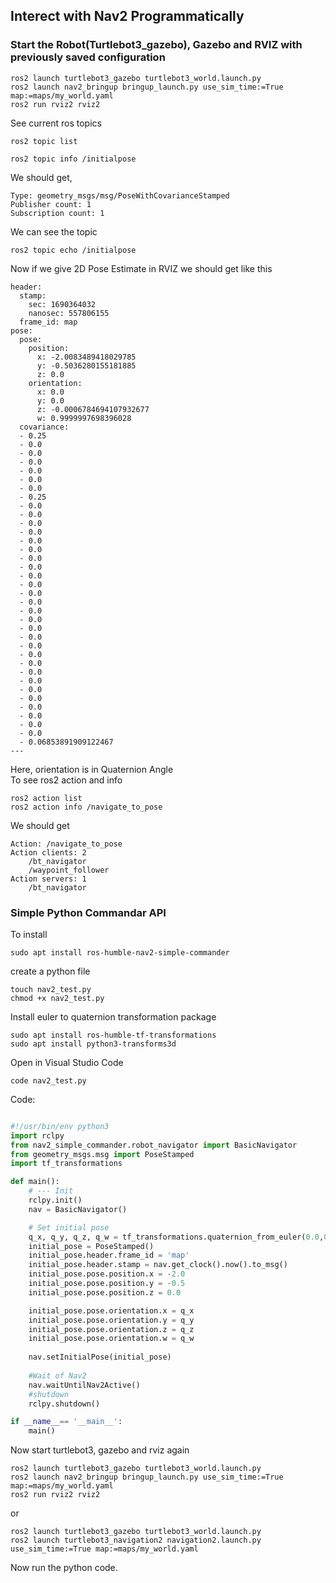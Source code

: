 ## Interect with Nav2 Programmatically
### Start the Robot(Turtlebot3_gazebo), Gazebo and RVIZ with previously saved configuration
```
ros2 launch turtlebot3_gazebo turtlebot3_world.launch.py
ros2 launch nav2_bringup bringup_launch.py use_sim_time:=True map:=maps/my_world.yaml
ros2 run rviz2 rviz2
```
See current ros topics
```
ros2 topic list
```
```
ros2 topic info /initialpose
```
We should get,
```
Type: geometry_msgs/msg/PoseWithCovarianceStamped
Publisher count: 1
Subscription count: 1
```
We can see the topic
```
ros2 topic echo /initialpose
```
Now if we give 2D Pose Estimate in RVIZ we should get like this
```
header:
  stamp:
    sec: 1690364032
    nanosec: 557806155
  frame_id: map
pose:
  pose:
    position:
      x: -2.0083489418029785
      y: -0.5036280155181885
      z: 0.0
    orientation:
      x: 0.0
      y: 0.0
      z: -0.0006784694107932677
      w: 0.9999997698396028
  covariance:
  - 0.25
  - 0.0
  - 0.0
  - 0.0
  - 0.0
  - 0.0
  - 0.0
  - 0.25
  - 0.0
  - 0.0
  - 0.0
  - 0.0
  - 0.0
  - 0.0
  - 0.0
  - 0.0
  - 0.0
  - 0.0
  - 0.0
  - 0.0
  - 0.0
  - 0.0
  - 0.0
  - 0.0
  - 0.0
  - 0.0
  - 0.0
  - 0.0
  - 0.0
  - 0.0
  - 0.0
  - 0.0
  - 0.0
  - 0.0
  - 0.0
  - 0.06853891909122467
---
```
Here, orientation is in Quaternion Angle</br>
To see ros2 action and info
```
ros2 action list
ros2 action info /navigate_to_pose
```
We should get
```
Action: /navigate_to_pose
Action clients: 2
    /bt_navigator
    /waypoint_follower
Action servers: 1
    /bt_navigator
```
### Simple Python Commandar API
To install
```
sudo apt install ros-humble-nav2-simple-commander
```
create a python file
```
touch nav2_test.py
chmod +x nav2_test.py
```
Install euler to quaternion transformation package
```
sudo apt install ros-humble-tf-transformations
sudo apt install python3-transforms3d
```
Open in Visual Studio Code
```
code nav2_test.py
```
Code:
```python

#!/usr/bin/env python3
import rclpy
from nav2_simple_commander.robot_navigator import BasicNavigator
from geometry_msgs.msg import PoseStamped
import tf_transformations

def main():
    # --- Init
    rclpy.init()
    nav = BasicNavigator()

    # Set initial pose
    q_x, q_y, q_z, q_w = tf_transformations.quaternion_from_euler(0.0,0.0,0.0)
    initial_pose = PoseStamped()
    initial_pose.header.frame_id = 'map'
    initial_pose.header.stamp = nav.get_clock().now().to_msg()
    initial_pose.pose.position.x = -2.0
    initial_pose.pose.position.y = -0.5
    initial_pose.pose.position.z = 0.0

    initial_pose.pose.orientation.x = q_x
    initial_pose.pose.orientation.y = q_y
    initial_pose.pose.orientation.z = q_z
    initial_pose.pose.orientation.w = q_w
    
    nav.setInitialPose(initial_pose)
    
    #Wait of Nav2
    nav.waitUntilNav2Active()
    #shutdown
    rclpy.shutdown()

if __name__== '__main__':
    main()
```
Now start turtlebot3, gazebo and rviz again
```
ros2 launch turtlebot3_gazebo turtlebot3_world.launch.py
ros2 launch nav2_bringup bringup_launch.py use_sim_time:=True map:=maps/my_world.yaml
ros2 run rviz2 rviz2
```
or
```
ros2 launch turtlebot3_gazebo turtlebot3_world.launch.py
ros2 launch turtlebot3_navigation2 navigation2.launch.py use_sim_time:=True map:=maps/my_world.yaml
```
Now run the python code.






